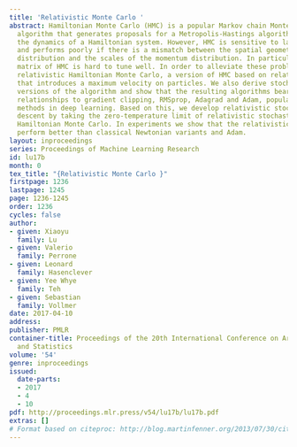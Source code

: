 ```yaml
---
title: 'Relativistic Monte Carlo '
abstract: Hamiltonian Monte Carlo (HMC) is a popular Markov chain Monte Carlo (MCMC)
  algorithm that generates proposals for a Metropolis-Hastings algorithm by simulating
  the dynamics of a Hamiltonian system. However, HMC is sensitive to large time discretizations
  and performs poorly if there is a mismatch between the spatial geometry of the target
  distribution and the scales of the momentum distribution. In particular the mass
  matrix of HMC is hard to tune well. In order to alleviate these problems we propose
  relativistic Hamiltonian Monte Carlo, a version of HMC based on relativistic dynamics
  that introduces a maximum velocity on particles. We also derive stochastic gradient
  versions of the algorithm and show that the resulting algorithms bear interesting
  relationships to gradient clipping, RMSprop, Adagrad and Adam, popular optimisation
  methods in deep learning. Based on this, we develop relativistic stochastic gradient
  descent by taking the zero-temperature limit of relativistic stochastic gradient
  Hamiltonian Monte Carlo. In experiments we show that the relativistic algorithms
  perform better than classical Newtonian variants and Adam.
layout: inproceedings
series: Proceedings of Machine Learning Research
id: lu17b
month: 0
tex_title: "{Relativistic Monte Carlo }"
firstpage: 1236
lastpage: 1245
page: 1236-1245
order: 1236
cycles: false
author:
- given: Xiaoyu
  family: Lu
- given: Valerio
  family: Perrone
- given: Leonard
  family: Hasenclever
- given: Yee Whye
  family: Teh
- given: Sebastian
  family: Vollmer
date: 2017-04-10
address: 
publisher: PMLR
container-title: Proceedings of the 20th International Conference on Artificial Intelligence
  and Statistics
volume: '54'
genre: inproceedings
issued:
  date-parts:
  - 2017
  - 4
  - 10
pdf: http://proceedings.mlr.press/v54/lu17b/lu17b.pdf
extras: []
# Format based on citeproc: http://blog.martinfenner.org/2013/07/30/citeproc-yaml-for-bibliographies/
---
```

